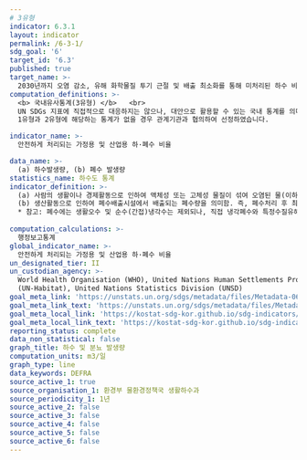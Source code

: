 ```yaml
---
# 3유형
indicator: 6.3.1
layout: indicator
permalink: /6-3-1/
sdg_goal: '6'
target_id: '6.3'
published: true
target_name: >-
  2030년까지 오염 감소, 유해 화학물질 투기 근절 및 배출 최소화를 통해 미처리된 하수 비율을 절반으로 줄이고 재활용 및 안전한 재사용을 전 세계적으로 대폭 확대
computation_definitions: >-
  <b> 국내유사통계(3유형) </b>   <br>
  UN SDGs 지표에 직접적으로 대응하지는 않으나, 대안으로 활용할 수 있는 국내 통계를 의미합니다.    <br> 
  1유형과 2유형에 해당하는 통계가 없을 경우 관계기관과 협의하여 선정하였습니다.  

indicator_name: >-
  안전하게 처리되는 가정용 및 산업용 하·폐수 비율

data_name: >-
  (a) 하수발생량, (b) 폐수 발생량
statistics_name: 하수도 통계
indicator_definition: >-
  (a) 사람의 생활이나 경제활동으로 인하여 액체성 또는 고체성 물질이 섞여 오염된 물(이하 ‘오수’라 한다)과 건물·도로 그 밖의 시설물의 부지로부터 하수도로 유입되는 빗물·지하수 유량의 총합 </b>
  (b) 생산활동으로 인하여 폐수배출시설에서 배출되는 폐수량을 의미함. 즉, 폐수처리 후 최종방류구에서 재이용하는 폐수를 포함한 총 발생량을 말하며, 폐수처리 유입 전 또는 폐수처리장 중간에서 순환재이용하는 양은 제외함
  * 참고: 폐수에는 생활오수 및 순수(간접)냉각수는 제외되나, 직접 냉각폐수와 특정수질유해물질함유폐수는 포함
  
computation_calculations: >-
  행정보고통계
global_indicator_name: >-
  안전하게 처리되는 가정용 및 산업용 하·폐수 비율
un_designated_tier: II
un_custodian_agency: >-
  World Health Organisation (WHO), United Nations Human Settlements Programme
  (UN-Habitat), United Nations Statistics Division (UNSD)
goal_meta_link: 'https://unstats.un.org/sdgs/metadata/files/Metadata-06-03-01.pdf'
goal_meta_link_text: 'https://unstats.un.org/sdgs/metadata/files/Metadata-06-03-01.pdf'
goal_meta_local_link: 'https://kostat-sdg-kor.github.io/sdg-indicators/public/data/Metadata-06-03-01_KOR.pdf'
goal_meta_local_link_text: 'https://kostat-sdg-kor.github.io/sdg-indicators/public/data/Metadata-06-03-01_KOR.pdf'
reporting_status: complete
data_non_statistical: false
graph_title: 하수 및 분뇨 발생량
computation_units: m3/일
graph_type: line
data_keywords: DEFRA
source_active_1: true
source_organisation_1: 환경부 물환경정책국 생활하수과
source_periodicity_1: 1년
source_active_2: false
source_active_3: false
source_active_4: false
source_active_5: false
source_active_6: false
---
```

